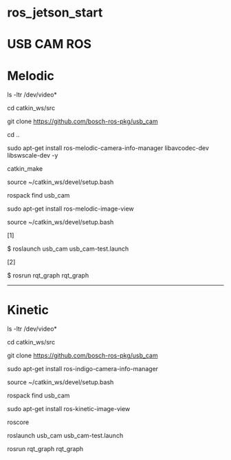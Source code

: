 # ros_jetson_start

# USB CAM ROS


# Melodic #
  
ls -ltr /dev/video*

cd catkin_ws/src

git clone https://github.com/bosch-ros-pkg/usb_cam



cd ..

sudo apt-get install ros-melodic-camera-info-manager libavcodec-dev libswscale-dev -y

catkin_make

source ~/catkin_ws/devel/setup.bash

rospack find usb_cam

sudo apt-get install ros-melodic-image-view


source ~/catkin_ws/devel/setup.bash

[1]

$ roslaunch usb_cam usb_cam-test.launch

[2]

$ rosrun rqt_graph rqt_graph



***************************************************


# Kinetic #
  
ls -ltr /dev/video*

cd catkin_ws/src

git clone https://github.com/bosch-ros-pkg/usb_cam

sudo apt-get install ros-indigo-camera-info-manager

source ~/catkin_ws/devel/setup.bash

rospack find usb_cam

sudo apt-get install ros-kinetic-image-view

roscore

roslaunch usb_cam usb_cam-test.launch

rosrun rqt_graph rqt_graph
